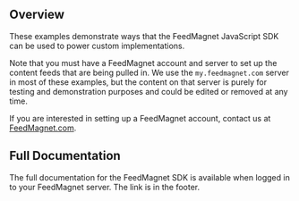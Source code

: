 Overview
--------

These examples demonstrate ways that the FeedMagnet JavaScript SDK can be used to power custom implementations.

Note that you must have a FeedMagnet account and server to set up the content feeds that are being pulled in. We use the `my.feedmagnet.com` server in most of these examples, but the content on that server is purely for testing and demonstration purposes and could be edited or removed at any time.

If you are interested in setting up a FeedMagnet account, contact us at [FeedMagnet.com](http://www.feedmagnet.com).


Full Documentation
------------------

The full documentation for the FeedMagnet SDK is available when logged in to your FeedMagnet server. The link is in the footer.
